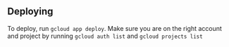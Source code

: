## Deploying

To deploy, run `gcloud app deploy`.
Make sure you are on the right account and project by running `gcloud auth list` and `gcloud projects list`
